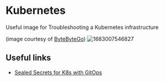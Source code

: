 # Kubernetes

Useful image for Troubleshooting a Kubernetes infrastructure

(image courtesy of [ByteByteGo](https://www.linkedin.com/posts/bytebytego_systemdesign-coding-interviewtips-activity-7059045288400805888--Esb?utm_source=share&utm_medium=member_desktop))
![1683007546827](https://user-images.githubusercontent.com/50492920/235598157-d14fc5c6-de4c-477e-9fe6-b1d666697aab.jpg)

## Useful links
- [Sealed Secrets for K8s with GitOps](https://piotrminkowski.com/2022/12/14/sealed-secrets-on-kubernetes-with-argocd-and-terraform/)
